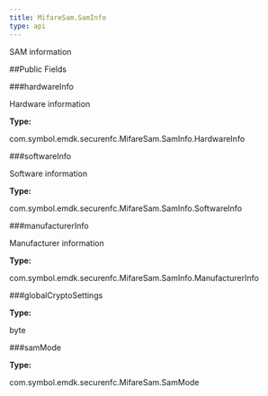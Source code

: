 ```yaml
---
title: MifareSam.SamInfo
type: api
---
```



SAM information

##Public Fields

###hardwareInfo

Hardware information

**Type:**

com.symbol.emdk.securenfc.MifareSam.SamInfo.HardwareInfo

###softwareInfo

Software information

**Type:**

com.symbol.emdk.securenfc.MifareSam.SamInfo.SoftwareInfo

###manufacturerInfo

Manufacturer information

**Type:**

com.symbol.emdk.securenfc.MifareSam.SamInfo.ManufacturerInfo

###globalCryptoSettings



**Type:**

byte

###samMode



**Type:**

com.symbol.emdk.securenfc.MifareSam.SamMode


